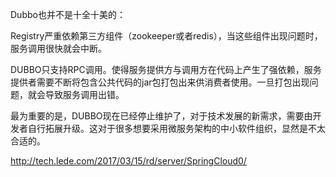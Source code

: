 Dubbo也并不是十全十美的：

Registry严重依赖第三方组件（zookeeper或者redis），当这些组件出现问题时，服务调用很快就会中断。

DUBBO只支持RPC调用。使得服务提供方与调用方在代码上产生了强依赖，服务提供者需要不断将包含公共代码的jar包打包出来供消费者使用。一旦打包出现问题，就会导致服务调用出错。

最为重要的是，DUBBO现在已经停止维护了，对于技术发展的新需求，需要由开发者自行拓展升级。这对于很多想要采用微服务架构的中小软件组织，显然是不太合适的。

http://tech.lede.com/2017/03/15/rd/server/SpringCloud0/